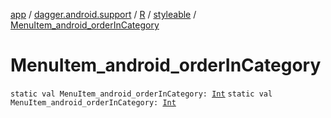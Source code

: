 [app](../../../index.md) / [dagger.android.support](../../index.md) / [R](../index.md) / [styleable](index.md) / [MenuItem_android_orderInCategory](./-menu-item_android_order-in-category.md)

# MenuItem_android_orderInCategory

`static val MenuItem_android_orderInCategory: `[`Int`](https://kotlinlang.org/api/latest/jvm/stdlib/kotlin/-int/index.html)
`static val MenuItem_android_orderInCategory: `[`Int`](https://kotlinlang.org/api/latest/jvm/stdlib/kotlin/-int/index.html)